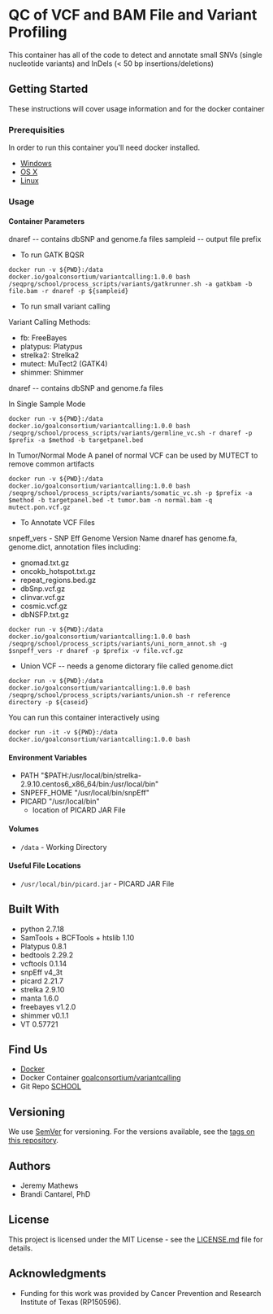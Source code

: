 # QC of VCF and BAM File and Variant Profiling

This container has all of the code to detect and annotate small SNVs (single nucleotide variants) and InDels (< 50 bp insertions/deletions)

## Getting Started

These instructions will cover usage information and for the docker container

### Prerequisities

In order to run this container you'll need docker installed.

* [Windows](https://docs.docker.com/windows/started)
* [OS X](https://docs.docker.com/mac/started/)
* [Linux](https://docs.docker.com/linux/started/)

### Usage

#### Container Parameters

dnaref -- contains dbSNP and genome.fa files
sampleid -- output file prefix

* To run GATK BQSR
```shell
docker run -v ${PWD}:/data docker.io/goalconsortium/variantcalling:1.0.0 bash /seqprg/school/process_scripts/variants/gatkrunner.sh -a gatkbam -b file.bam -r dnaref -p ${sampleid}
```
* To run small variant calling

Variant Calling Methods:
- fb: FreeBayes
- platypus: Platypus
- strelka2: Strelka2
- mutect: MuTect2 (GATK4)
- shimmer: Shimmer

dnaref -- contains dbSNP and genome.fa files

In Single Sample Mode

```shell
docker run -v ${PWD}:/data docker.io/goalconsortium/variantcalling:1.0.0 bash /seqprg/school/process_scripts/variants/germline_vc.sh -r dnaref -p $prefix -a $method -b targetpanel.bed
```

In Tumor/Normal Mode
A panel of normal VCF can be used by MUTECT to remove common artifacts 

```shell
docker run -v ${PWD}:/data docker.io/goalconsortium/variantcalling:1.0.0 bash /seqprg/school/process_scripts/variants/somatic_vc.sh -p $prefix -a $method -b targetpanel.bed -t tumor.bam -n normal.bam -q mutect.pon.vcf.gz
```

* To Annotate VCF Files

snpeff_vers - SNP Eff Genome Version Name
dnaref has genome.fa, genome.dict, annotation files including:
  - gnomad.txt.gz
  - oncokb_hotspot.txt.gz
  - repeat_regions.bed.gz
  - dbSnp.vcf.gz
  - clinvar.vcf.gz
  - cosmic.vcf.gz
  - dbNSFP.txt.gz

```shell
docker run -v ${PWD}:/data docker.io/goalconsortium/variantcalling:1.0.0 bash /seqprg/school/process_scripts/variants/uni_norm_annot.sh -g $snpeff_vers -r dnaref -p $prefix -v file.vcf.gz
```

* Union VCF -- needs a genome dictorary file called genome.dict

```shell
docker run -v ${PWD}:/data docker.io/goalconsortium/variantcalling:1.0.0 bash /seqprg/school/process_scripts/variants/union.sh -r reference directory -p ${caseid}
```

You can run this container interactively using

```shell
docker run -it -v ${PWD}:/data docker.io/goalconsortium/variantcalling:1.0.0 bash
```

#### Environment Variables

- PATH "$PATH:/usr/local/bin/strelka-2.9.10.centos6_x86_64/bin:/usr/local/bin"
- SNPEFF_HOME "/usr/local/bin/snpEff"
- PICARD "/usr/local/bin"
  - location of PICARD JAR File

#### Volumes

* `/data` - Working Directory

#### Useful File Locations

* `/usr/local/bin/picard.jar` - PICARD JAR File


## Built With

* python 2.7.18
* SamTools + BCFTools + htslib 1.10
* Platypus 0.8.1
* bedtools 2.29.2
* vcftools 0.1.14
* snpEff v4_3t
* picard 2.21.7
* strelka 2.9.10
* manta 1.6.0
* freebayes v1.2.0
* shimmer v0.1.1
* VT 0.57721

## Find Us

* [Docker](https://hub.docker.com/repository/docker/orgs/goalconsortium)
* Docker Container [goalconsortium/variantcalling](https://hub.docker.com/repository/docker/goalconsortium/variantcalling/general)
* Git Repo [SCHOOL](https://github.com/bcantarel/school)

## Versioning

We use [SemVer](http://semver.org/) for versioning. For the versions available, see the 
[tags on this repository](https://hub.docker.com/repository/docker/goalconsortium/abra/tags). 

## Authors

* Jeremy Mathews
* Brandi Cantarel, PhD

## License

This project is licensed under the MIT License - see the [LICENSE.md](LICENSE.md) file for details.

## Acknowledgments

* Funding for this work was provided by Cancer Prevention and Research Institute of Texas (RP150596).
